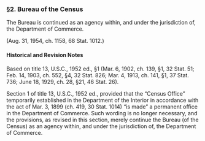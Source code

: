 ### §2. Bureau of the Census ###

The Bureau is continued as an agency within, and under the jurisdiction of, the Department of Commerce.

(Aug. 31, 1954, ch. 1158, 68 Stat. 1012.)

#### Historical and Revision Notes ####

Based on title 13, U.S.C., 1952 ed., §1 (Mar. 6, 1902, ch. 139, §1, 32 Stat. 51; Feb. 14, 1903, ch. 552, §4, 32 Stat. 826; Mar. 4, 1913, ch. 141, §1, 37 Stat. 736; June 18, 1929, ch. 28, §21, 46 Stat. 26).

Section 1 of title 13, U.S.C., 1952 ed., provided that the “Census Office” temporarily established in the Department of the Interior in accordance with the act of Mar. 3, 1899 (ch. 419, 30 Stat. 1014) “is made” a permanent office in the Department of Commerce. Such wording is no longer necessary, and the provisions, as revised in this section, merely continue the Bureau (of the Census) as an agency within, and under the jurisdiction of, the Department of Commerce.